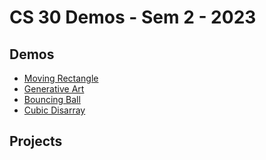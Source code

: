 # CS 30 Demos - Sem 2 - 2023

## Demos
- [Moving Rectangle](02-moving-rectangle)
- [Generative Art](03-generative-art)
- [Bouncing Ball](04-bouncing-balls)
- [Cubic Disarray](05-cubic-disarray)

## Projects
